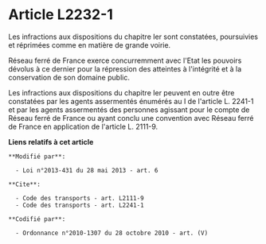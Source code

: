 # Article L2232-1

Les infractions aux dispositions du chapitre Ier sont constatées, poursuivies et réprimées comme en matière de grande
voirie. 

Réseau ferré de France exerce concurremment avec l'Etat les pouvoirs dévolus à ce dernier pour la répression des atteintes à
l'intégrité et à la conservation de son domaine public. 

Les infractions aux dispositions du chapitre Ier peuvent en outre être constatées par les agents assermentés énumérés au I de
l'article L. 2241-1 et par les agents assermentés des personnes agissant pour le compte de Réseau ferré de France ou ayant
conclu une convention avec Réseau ferré de France en application de l'article L. 2111-9.

**Liens relatifs à cet article**

	**Modifié par**:

	  - Loi n°2013-431 du 28 mai 2013 - art. 6

	**Cite**:

	  - Code des transports - art. L2111-9
	  - Code des transports - art. L2241-1

	**Codifié par**:

	  - Ordonnance n°2010-1307 du 28 octobre 2010 - art. (V)
